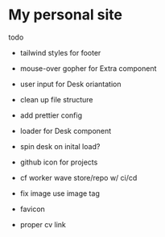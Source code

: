 # My personal site

todo

- tailwind styles for footer
- mouse-over gopher for Extra component
- user input for Desk oriantation
- clean up file structure
- add prettier config
- loader for Desk component
- spin desk on inital load?
- github icon for projects

- cf worker wave store/repo w/ ci/cd
- fix image use image tag
- favicon
- proper cv link